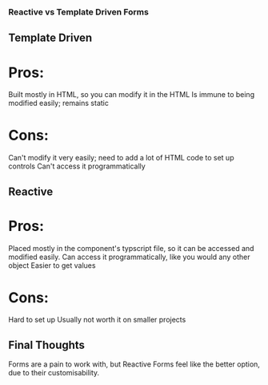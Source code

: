 ### Reactive vs Template Driven Forms

## Template Driven

# Pros: 
Built mostly in HTML, so you can modify it in the HTML
Is immune to being modified easily; remains static

# Cons:
Can't modify it very easily; need to add a lot of HTML code to set up controls
Can't access it programmatically

## Reactive

# Pros:
Placed mostly in the component's typscript file, so it can be accessed and modified easily.
Can access it programmatically, like you would any other object
Easier to get values

# Cons:
Hard to set up
Usually not worth it on smaller projects

## Final Thoughts

Forms are a pain to work with, but Reactive Forms feel like the better option, due to their customisability.
